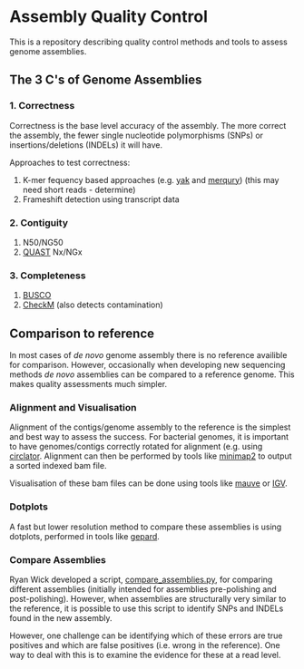 # Assembly Quality Control
This is a repository describing quality control methods and tools to assess genome assemblies.

## The 3 C's of Genome Assemblies
### 1. Correctness
Correctness is the base level accuracy of the assembly. The more correct the assembly, the fewer single nucleotide polymorphisms (SNPs) or insertions/deletions (INDELs) it will have.

Approaches to test correctness:
1. K-mer fequency based approaches (e.g. [yak](https://github.com/lh3/yak) and [merqury](https://github.com/marbl/merqury)) (this may need short reads - determine)
2. Frameshift detection using transcript data

### 2. Contiguity
1. N50/NG50
2. [QUAST](https://github.com/ablab/quast) Nx/NGx

### 3. Completeness
1. [BUSCO](https://busco.ezlab.org/)
2. [CheckM](https://ecogenomics.github.io/CheckM/) (also detects contamination)

## Comparison to reference
In most cases of *de novo* genome assembly there is no reference availible for comparison. However, occasionally when developing new sequencing methods *de novo* assemblies can be compared to a reference genome. This makes quality assessments much simpler.

### Alignment and Visualisation
Alignment of the contigs/genome assembly to the reference is the simplest and best way to assess the success. For bacterial genomes, it is important to have genomes/contigs correctly rotated for alignment (e.g. using [circlator](https://sanger-pathogens.github.io/circlator/). Alignment can then be performed by tools like [minimap2](https://github.com/lh3/minimap2) to output a sorted indexed bam file. 

Visualisation of these bam files can be done using tools like [mauve](https://darlinglab.org/mauve/mauve.html) or [IGV](https://igv.org/).

### Dotplots
A fast but lower resolution method to compare these assemblies is using dotplots, performed in tools like [gepard](https://github.com/univieCUBE/gepard).

### Compare Assemblies
Ryan Wick developed a script, [compare_assemblies.py](https://github.com/rrwick/Perfect-bacterial-genome-tutorial/wiki/Comparing-assemblies), for comparing different assemblies (initially intended for assemblies pre-polishing and post-polishing). However, when assemblies are structurally very similar to the reference, it is possible to use this script to identify SNPs and INDELs found in the new assembly.

However, one challenge can be identifying which of these errors are true positives and which are false positives (i.e. wrong in the reference). One way to deal with this is to examine the evidence for these at a read level.


